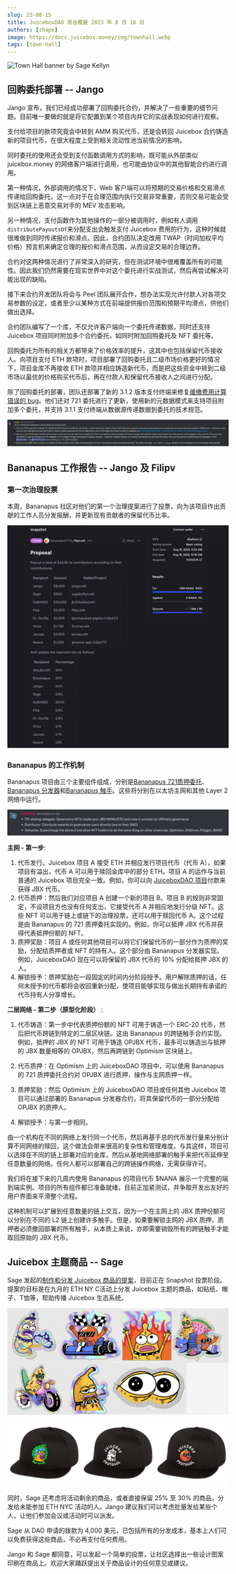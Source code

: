 ```yaml
---
slug: 23-08-15
title: JuiceboxDAO 周会概要 2023 年 8 月 16 日
authors: [zhape]
image: https://docs.juicebox.money/img/townhall.webp
tags: [town-hall]
---
```


![Town Hall banner by Sage Kellyn](https://docs.juicebox.money/img/townhall.webp)

## 回购委托部署 -- Jango

Jango 宣布，我们已经成功部署了回购委托合约，并解决了一些重要的细节问题。目前唯一要做的就是将它配置到某个项目内并它的实战表现如何进行观察。

支付给项目的款项究竟会中转到 AMM 购买代币，还是会转回 Juicebox 合约铸造新的项目代币，在很大程度上受到相关流动性池当前情况的影响。

同时委托的使用还会受到支付函数调用方式的影响，既可能从外部类似 juicebox.money 的网络客户端进行调用，也可能由协议中的其他智能合约进行调用。

第一种情况，外部调用的情况下，Web 客户端可以将预期的交易价格和交易滑点传递给回购委托，这一点对于在合理范围内执行交易非常重要，否则交易可能会受到区块链上恶意交易对手的 MEV 攻击影响。

另一种情况，支付函数作为其他操作的一部分被调用时，例如有人调用 `distributePayoutsOf`来分配支出会触发支付 Juicebox 费用的行为，这种时候就很难做到同时传递报价和滑点。因此，合约团队决定改用 TWAP（时间加权平均价格）预言机来确定合理的报价和滑点范围，从而设定交易的合理边界。

合约对这两种情况进行了非常深入的研究，但在测试环境中很难覆盖所有的可能性。因此我们仍然需要在现实世界中对这个委托进行实战测试，然后再尝试解决可能出现的缺陷。

接下来合约开发团队将会与 Peel 团队展开合作，想办法实现允许付款人对各项交易参数的设定，或者至少以某种方式在前端提供报价范围和预期平均滑点，供他们做出选择。

合约团队编写了一个库，不仅允许客户端向一个委托传递数据，同时还支持 Juicebox 项目同时附加多个合约委托，如同时附加回购委托及 NFT 委托等。

回购委托为所有的相关方都带来了价格效率的提升，这其中也包括保留代币接收人。向项目支付 ETH 款项时，项目部署了回购委托且二级市场价格更好的情况下，项目金库不再接收 ETH 款项并相应铸造新代币，而是把这些资金中转到二级市场以最优的价格购买代币后，再在付款人和保留代币接收人之间进行分配。

除了回购委托的部署，团队还部署了新的 3.1.2 版本支付终端来修复[缓缴费用计算错误的 bug](https://docs.juicebox.money/dev/v3/resources/post-mortem/2023-07-24/)。他们还对 721 委托进行了更新，使用新的元数据模式来支持项目附加多个委托，并支持 3.1.1 支付终端从数据源传递数据到委托的技术规范。

![payment terminal 3.1.2 and 721 delegate that supports multiple attchment](bbd_721_delegate.png)



## Bananapus 工作报告 -- Jango 及 Filipv

### 第一次治理投票

本周，Bananapus 社区对他们的第一个治理提案进行了投票，向为该项目作出贡献的工作人员分发报酬，并更新现有贡献者的保留代币比率。

![Bananapus's first governance proposal](bananapus_1st_prop.png)

### Bananapus 的工作机制

Bananapus 项目由三个主要组件组成，分别是[Bananapus 721质押委托](https://github.com/Bananapus/bananapus-721-staking-delegate/tree/feat/concept)、[Bananapus 分发器](https://github.com/Bananapus/bananapus-distributor/tree/juice-distributor-alt)和[Bananapus 触手](https://github.com/Bananapus/bananapus-tentacles)。这些将分别在以太坊主网和其他 Layer 2 网络中运行。

![0xBA5ED's explanation of components](bananapus_components.png)

**主网 - 第一步**:

1. 代币发行。Juicebox 项目 A 接受 ETH 并相应发行项目代币（代币 A），如果项目有溢出，代币 A 可以用于赎回金库中的部分 ETH。项目 A 的运作与当前普通的 Juicebox 项目完全一致。例如，你可以向 [JuiceboxDAO 项目](https://juicebox.money/@juicebox)付款来获得 JBX 代币。
2. 代币质押：然后我们对应项目 A 创建一个新的项目 B。项目 B 的规则非常固定，不设项目方也没有任何支出，它接受代币 A 并相应地发行分级 NFT。这些 NFT 可以用于链上或链下的治理投票，还可以用于赎回代币 A。这个过程是由 Bananapus 的 721 质押委托实现的。例如，你可以抵押 JBX 代币并获得代表抵押份额的 NFT。
3. 质押奖励：项目 A 或任何其他项目可以将它们保留代币的一部分作为质押的奖励，分配给质押者或 NFT 的持有人。这个部分由 Bananapus 分发器实现。例如，JuiceboxDAO 现在可以将保留的 JBX 代币的 10% 分配给抵押 JBX 的人。
4. 解锁授予：质押奖励在一段固定的时间内分阶段授予。用户解除质押的话，任何未授予的代币都将会收回重新分配，使项目能够实现与做出长期持有承诺的代币持有人分享增长。

**二层网络 - 第二步（原型化阶段）** :

1. 代币铸造：第一步中代表质押份额的 NFT 可用于铸造一个 ERC-20 代币，然后把代币跨链到特定的二层区块链。这由 Bananapus 的跨链触手合约实现。例如，抵押的 JBX 的 NFT 可用于铸造 OPJBX 代币，最多可以铸造出与抵押的 JBX 数量相等的 OPJBX，然后再跨链到 Optimism 区块链上。

2. 代币质押：在 Optimism 上的 JuiceboxDAO 项目中，可以使用 Bananapus 的 721 质押委托合约对 OPJBX 进行质押，操作与主网质押一样。

3. 质押奖励：然后 Optimism 上的 JuiceboxDAO 项目或任何其他 Juicebox 项目可以通过部署的 Bananapus 分发器合约，将其保留代币的一部分分配给 OPJBX 的质押人。

4. 解锁授予：与第一步相同。

由一个机构在不同的网络上发行同一个代币，然后再基于总的代币发行量来分别计算不同网络的赎回，这个做法会带来很高的复杂性和管理难度。与其这样，项目可以选择在不同的链上部署对应的金库，然后从基地网络部署的触手来把代币延伸至任意数量的网络。任何人都可以部署自己的跨链操作网络，无需获得许可。

我们将在接下来的几周内使用 Bananapus 的项目代币 $NANA 展示一个完整的端到端实例。项目的所有组件都已准备就绪，目前正加紧测试，并争取开发出友好的用户界面来平滑整个流程。

这种机制可以扩展到任意数量的链上交互，因为一个在主网上的 JBX 质押份额可以分别在不同的 L2 链上创建许多触手。但是，如果要解锁主网的 JBX 质押，质押者必须撤回部署的所有触手，从本质上来说，亦即需要销毁所有的跨链触手才能取回原始的 JBX 代币。

## Juicebox 主题商品 -- Sage

Sage 发起的[制作和分发 Juicebox 商品的提案](https://www.jbdao.org/s/juicebox/422)，目前正在 Snapshot 投票阶段。提案的目标是在九月的 ETH NY C活动上分发 Juicebox 主题的商品，如贴纸、帽子、T恤等，帮助传播 Juicebox 生态系统。

![JB merch stickers by Sage](JB_merch_stickers.png)

![JB merch caps by Sage](JB_merch_caps.jpeg)

同时，Sage 还考虑将活动剩余的商品，或者直接保留 25% 至 30% 的商品，分发给未能参加 ETH NYC 活动的人。Jango 建议我们可以考虑批量发给某些个人，让他们参加会议或活动时可以派发。

Sage 从 DAO 申请的拨款为 4,000 美元，已包括所有的分发成本，基本上人们可以免费获得这些商品，不必再支付任何费用。

Jango 和 Sage 都同意，可以发起一个简单的投票，让社区选择出一些设计图案印刷在商品上。欢迎大家踊跃提出关于商品设计的任何意见或建议。
